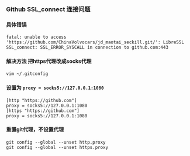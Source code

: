 ### Github SSL_connect 连接问题

#### 具体错误

```
fatal: unable to access 'https://github.com/ChinaVolvocars/jd_maotai_seckill.git/': LibreSSL SSL_connect: SSL_ERROR_SYSCALL in connection to github.com:443 
```
#### 解决方法 把https代理改成socks代理
```
vim ~/.gitconfig
```
#### 设置为 `proxy = socks5://127.0.0.1:1080`
```
[http "https://github.com"]
proxy = socks5://127.0.0.1:1080
[https "https://github.com"]
proxy = socks5://127.0.0.1:1080
```
#### 重置git代理，不设置代理
```
git config --global --unset http.proxy
git config --global --unset https.proxy
```